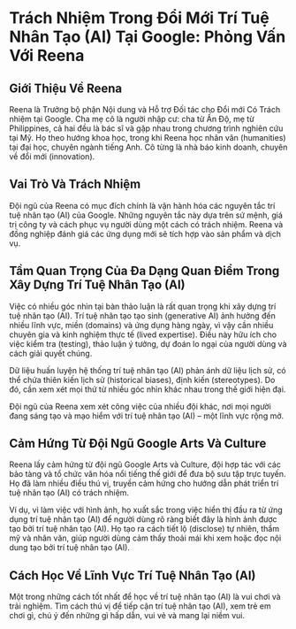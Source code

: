 # Trách Nhiệm Trong Đổi Mới Trí Tuệ Nhân Tạo (AI) Tại Google: Phỏng Vấn Với Reena

## Giới Thiệu Về Reena

Reena là Trưởng bộ phận Nội dung và Hỗ trợ Đối tác cho Đổi mới Có Trách nhiệm tại Google. Cha mẹ cô là người nhập cư: cha từ Ấn Độ, mẹ từ Philippines, cả hai đều là bác sĩ và gặp nhau trong chương trình nghiên cứu tại Mỹ. Họ theo hướng khoa học, trong khi Reena học nhân văn (humanities) tại đại học, chuyên ngành tiếng Anh. Cô từng là nhà báo kinh doanh, chuyên về đổi mới (innovation).

## Vai Trò Và Trách Nhiệm

Đội ngũ của Reena có mục đích chính là vận hành hóa các nguyên tắc trí tuệ nhân tạo (AI) của Google. Những nguyên tắc này dựa trên sứ mệnh, giá trị công ty và cách phục vụ người dùng một cách có trách nhiệm. Reena và đồng nghiệp đánh giá các ứng dụng mới sẽ tích hợp vào sản phẩm và dịch vụ.

## Tầm Quan Trọng Của Đa Dạng Quan Điểm Trong Xây Dựng Trí Tuệ Nhân Tạo (AI)

Việc có nhiều góc nhìn tại bàn thảo luận là rất quan trọng khi xây dựng trí tuệ nhân tạo (AI). Trí tuệ nhân tạo tạo sinh (generative AI) ảnh hưởng đến nhiều lĩnh vực, miền (domains) và ứng dụng hàng ngày, vì vậy cần nhiều chuyên gia và kinh nghiệm thực tế (lived expertise). Điều này hữu ích cho việc kiểm tra (testing), thảo luận ý tưởng, dự đoán lo ngại của người dùng và cách giải quyết chúng.

Dữ liệu huấn luyện hệ thống trí tuệ nhân tạo (AI) phản ánh dữ liệu lịch sử, có thể chứa thiên kiến lịch sử (historical biases), định kiến (stereotypes). Do đó, cần xem xét mọi thứ từ nhiều góc nhìn khác nhau trong thế giới hiện đại.

Đội ngũ của Reena xem xét công việc của nhiều đội khác, nơi mọi người đang sáng tạo và mạo hiểm với trí tuệ nhân tạo (AI) – một lĩnh vực rộng mở.

## Cảm Hứng Từ Đội Ngũ Google Arts Và Culture

Reena lấy cảm hứng từ đội ngũ Google Arts và Culture, đội hợp tác với các bảo tàng và tổ chức văn hóa nổi tiếng thế giới để đưa bộ sưu tập trực tuyến. Họ đã làm nhiều điều thú vị, truyền cảm hứng cho hướng dẫn phát triển trí tuệ nhân tạo (AI) có trách nhiệm.

Ví dụ, vì làm việc với hình ảnh, họ xuất sắc trong việc hiển thị đầu ra từ ứng dụng trí tuệ nhân tạo (AI) để người dùng rõ ràng biết đây là hình ảnh được tạo bởi trí tuệ nhân tạo (AI). Họ tạo ra cách tiết lộ (disclose) tự nhiên, thẩm mỹ và nhân văn, giúp người dùng cảm thấy thoải mái khi xem hoặc đọc nội dung tạo bởi trí tuệ nhân tạo (AI).

## Cách Học Về Lĩnh Vực Trí Tuệ Nhân Tạo (AI)

Một trong những cách tốt nhất để học về trí tuệ nhân tạo (AI) là vui chơi và trải nghiệm. Tìm cách thú vị để tiếp cận trí tuệ nhân tạo (AI), xem trẻ em chơi gì, chú ý đến những gì hấp dẫn, vui vẻ và mang lại niềm vui.